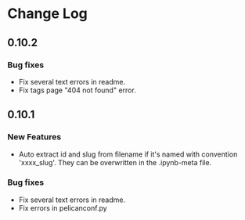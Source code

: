# Change Log

## 0.10.2
### Bug fixes
* Fix several text errors in readme.
* Fix tags page "404 not found" error.


## 0.10.1
### New Features
* Auto extract id and slug from filename if it's named with convention 'xxxx_slug'. They can be overwritten in the .ipynb-meta file.

### Bug fixes
* Fix several text errors in readme.
* Fix errors in pelicanconf.py






